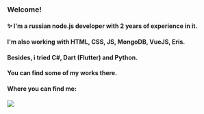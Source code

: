 ### Welcome!

#### ✨ I'm a russian node.js developer with 2 years of experience in it.
#### I'm also working with HTML, CSS, JS, MongoDB, VueJS, Eris.
#### Besides, i tried C#, Dart (Flutter) and Python.
#### You can find some of my works there.

####

#### Where you can find me:
#### ![](http://reflex.guru/rg.svg)
